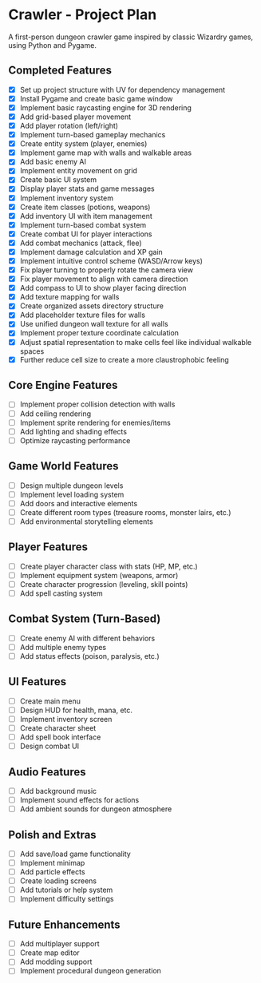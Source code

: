 # Crawler - Project Plan

A first-person dungeon crawler game inspired by classic Wizardry games, using Python and Pygame.

## Completed Features
- [x] Set up project structure with UV for dependency management
- [x] Install Pygame and create basic game window
- [x] Implement basic raycasting engine for 3D rendering
- [x] Add grid-based player movement
- [x] Add player rotation (left/right)
- [x] Implement turn-based gameplay mechanics
- [x] Create entity system (player, enemies)
- [x] Implement game map with walls and walkable areas
- [x] Add basic enemy AI
- [x] Implement entity movement on grid
- [x] Create basic UI system
- [x] Display player stats and game messages
- [x] Implement inventory system
- [x] Create item classes (potions, weapons)
- [x] Add inventory UI with item management
- [x] Implement turn-based combat system
- [x] Create combat UI for player interactions
- [x] Add combat mechanics (attack, flee)
- [x] Implement damage calculation and XP gain
- [x] Implement intuitive control scheme (WASD/Arrow keys)
- [x] Fix player turning to properly rotate the camera view
- [x] Fix player movement to align with camera direction
- [x] Add compass to UI to show player facing direction
- [x] Add texture mapping for walls
- [x] Create organized assets directory structure
- [x] Add placeholder texture files for walls
- [x] Use unified dungeon wall texture for all walls
- [x] Implement proper texture coordinate calculation
- [x] Adjust spatial representation to make cells feel like individual walkable spaces
- [x] Further reduce cell size to create a more claustrophobic feeling

## Core Engine Features
- [ ] Implement proper collision detection with walls
- [ ] Add ceiling rendering
- [ ] Implement sprite rendering for enemies/items
- [ ] Add lighting and shading effects
- [ ] Optimize raycasting performance

## Game World Features
- [ ] Design multiple dungeon levels
- [ ] Implement level loading system
- [ ] Add doors and interactive elements
- [ ] Create different room types (treasure rooms, monster lairs, etc.)
- [ ] Add environmental storytelling elements

## Player Features
- [ ] Create player character class with stats (HP, MP, etc.)
- [ ] Implement equipment system (weapons, armor)
- [ ] Create character progression (leveling, skill points)
- [ ] Add spell casting system

## Combat System (Turn-Based)
- [ ] Create enemy AI with different behaviors
- [ ] Add multiple enemy types
- [ ] Add status effects (poison, paralysis, etc.)

## UI Features
- [ ] Create main menu
- [ ] Design HUD for health, mana, etc.
- [ ] Implement inventory screen
- [ ] Create character sheet
- [ ] Add spell book interface
- [ ] Design combat UI

## Audio Features
- [ ] Add background music
- [ ] Implement sound effects for actions
- [ ] Add ambient sounds for dungeon atmosphere

## Polish and Extras
- [ ] Add save/load game functionality
- [ ] Implement minimap
- [ ] Add particle effects
- [ ] Create loading screens
- [ ] Add tutorials or help system
- [ ] Implement difficulty settings

## Future Enhancements
- [ ] Add multiplayer support
- [ ] Create map editor
- [ ] Add modding support
- [ ] Implement procedural dungeon generation